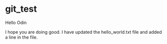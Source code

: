 # git_test

Hello Odin

I hope you are doing good. I have updated the hello_world.txt file and added a line in the file.